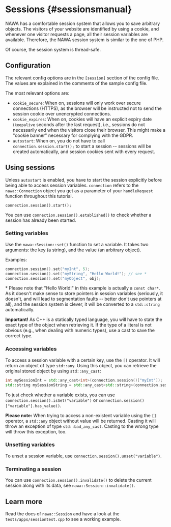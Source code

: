 Sessions {#sessionsmanual}
===

NAWA has a comfortable session system that allows you to save arbitrary 
objects. The visitors of your website are identified by using a cookie, 
and whenever one visitor requests a page, all their session variables 
are available. Therefore, the NAWA session system is similar to the 
one of PHP.

Of course, the session system is thread-safe.

## Configuration

The relevant config options are in the `[session]` section of the config 
file. The values are explained in the comments of the sample config file.

The most relevant options are:

- `cookie_secure`: When on, sessions will only work over secure 
connections (HTTPS), as the browser will be instructed not to send 
the session cookie over unencrypted connections.
- `cookie_expires`: When on, cookies will have an explicit expiry 
date (`keepalive` seconds after the last request), i.e., sessions 
do not necessarily end when the visitors close their browser. 
This might make a "cookie banner" necessary for complying with the GDPR.
- `autostart`: When on, you do not have to call 
`connection.session.start();` to start a session -- sessions will be 
created automatically, and session cookies sent with every request.

## Using sessions

Unless `autostart` is enabled, you have to start the session explicitly 
before being able to access session variables. `connection` refers to 
the `nawa::Connection` object you get as a parameter of your 
`handleRequest` function throughout this tutorial.

`connection.session().start();`

You can use `connection.session().established()` to check whether a 
session has already been started.

### Setting variables

Use the `nawa::Session::set()` function to set a variable. It takes 
two arguments: the key (a string), and the value (an arbitrary object).

Examples:

```cpp
connection.session().set("myInt", 5);
connection.session().set("myString", "Hello World!"); // see *
connection.session().set("myObject", obj);
```

\* Please note that "Hello World!" in this example is actually a 
`const char*`. As it doesn't make sense to store pointers in session 
variables (seriously, it doesn't, and will lead to segmentation faults 
-- better don't use pointers at all), and the session system is clever, 
it will be converted to a `std::string` automatically.

**Important!** As C++ is a statically typed language, you will have 
to state the exact type of the object when retrieving it. If the type 
of a literal is not obvious (e.g., when dealing with numeric types), 
use a cast to save the correct type.

### Accessing variables

To access a session variable with a certain key, use the `[]` operator. 
It will return an object of type `std::any`. Using this object, 
you can retrieve the original stored object by using `std::any_cast`:

```cpp
int mySessionInt = std::any_cast<int>(connection.session()["myInt"]);
std::string mySessionString = std::any_cast<std::string>(connection.session()["myString"]);
```

To just check whether a variable exists, you can use 
`connection.session().isSet("variable")` or 
`connection.session()["variable"].has_value()`.

**Please note:** When trying to access a non-existent variable using 
the `[]` operator, a `std::any` object without value will be returned. 
Casting it will throw an exception of type `std::bad_any_cast`. 
Casting to the wrong type will throw 
this exception, too.

### Unsetting variables

To unset a session variable, use `connection.session().unset("variable")`.

### Terminating a session

You can use `connection.session().invalidate()` to delete the current 
session along with its data, see `nawa::Session::invalidate()`.

## Learn more

Read the docs of `nawa::Session` and 
have a look at the `tests/apps/sessiontest.cpp` to see a working example.